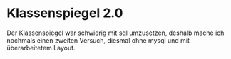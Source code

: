 # Klassenspiegel 2.0
Der Klassenspiegel war schwierig mit sql umzusetzen, deshalb mache ich nochmals einen zweiten Versuch, diesmal ohne mysql und mit überarbeitetem Layout.
